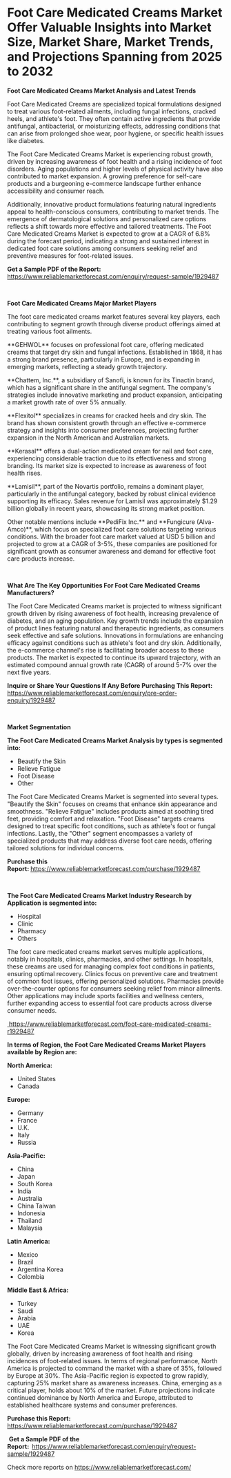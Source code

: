 <p><h1>Foot Care Medicated Creams Market Offer Valuable Insights into Market Size, Market Share, Market Trends, and Projections Spanning from 2025 to 2032</h1></p><p><strong>Foot Care Medicated Creams Market Analysis and Latest Trends</strong></p>
<p><p>Foot Care Medicated Creams are specialized topical formulations designed to treat various foot-related ailments, including fungal infections, cracked heels, and athlete's foot. They often contain active ingredients that provide antifungal, antibacterial, or moisturizing effects, addressing conditions that can arise from prolonged shoe wear, poor hygiene, or specific health issues like diabetes.</p><p>The Foot Care Medicated Creams Market is experiencing robust growth, driven by increasing awareness of foot health and a rising incidence of foot disorders. Aging populations and higher levels of physical activity have also contributed to market expansion. A growing preference for self-care products and a burgeoning e-commerce landscape further enhance accessibility and consumer reach.</p><p>Additionally, innovative product formulations featuring natural ingredients appeal to health-conscious consumers, contributing to market trends. The emergence of dermatological solutions and personalized care options reflects a shift towards more effective and tailored treatments. The Foot Care Medicated Creams Market is expected to grow at a CAGR of 6.8% during the forecast period, indicating a strong and sustained interest in dedicated foot care solutions among consumers seeking relief and preventive measures for foot-related issues.</p></p>
<p><strong>Get a Sample PDF of the Report:&nbsp;</strong> <a href="https://www.reliablemarketforecast.com/enquiry/request-sample/1929487?utm_campaign=1130&utm_medium=2&utm_source=Github&utm_content=ia&utm_term=16012025&utm_id=foot-care-medicated-creams">https://www.reliablemarketforecast.com/enquiry/request-sample/1929487</a></p>
<p>&nbsp;</p>
<p><strong>Foot Care Medicated Creams Major Market Players</strong></p>
<p><p>The foot care medicated creams market features several key players, each contributing to segment growth through diverse product offerings aimed at treating various foot ailments.</p><p>**GEHWOL** focuses on professional foot care, offering medicated creams that target dry skin and fungal infections. Established in 1868, it has a strong brand presence, particularly in Europe, and is expanding in emerging markets, reflecting a steady growth trajectory.</p><p>**Chattem, Inc.**, a subsidiary of Sanofi, is known for its Tinactin brand, which has a significant share in the antifungal segment. The company's strategies include innovative marketing and product expansion, anticipating a market growth rate of over 5% annually.</p><p>**Flexitol** specializes in creams for cracked heels and dry skin. The brand has shown consistent growth through an effective e-commerce strategy and insights into consumer preferences, projecting further expansion in the North American and Australian markets.</p><p>**Kerasal** offers a dual-action medicated cream for nail and foot care, experiencing considerable traction due to its effectiveness and strong branding. Its market size is expected to increase as awareness of foot health rises.</p><p>**Lamisil**, part of the Novartis portfolio, remains a dominant player, particularly in the antifungal category, backed by robust clinical evidence supporting its efficacy. Sales revenue for Lamisil was approximately $1.29 billion globally in recent years, showcasing its strong market position.</p><p>Other notable mentions include **PediFix Inc.** and **Fungicure (Alva-Amco)**, which focus on specialized foot care solutions targeting various conditions. With the broader foot care market valued at USD 5 billion and projected to grow at a CAGR of 3-5%, these companies are positioned for significant growth as consumer awareness and demand for effective foot care products increase.</p></p>
<p>&nbsp;</p>
<p><strong>What Are The Key Opportunities For Foot Care Medicated Creams Manufacturers?</strong></p>
<p><p>The Foot Care Medicated Creams market is projected to witness significant growth driven by rising awareness of foot health, increasing prevalence of diabetes, and an aging population. Key growth trends include the expansion of product lines featuring natural and therapeutic ingredients, as consumers seek effective and safe solutions. Innovations in formulations are enhancing efficacy against conditions such as athlete's foot and dry skin. Additionally, the e-commerce channel's rise is facilitating broader access to these products. The market is expected to continue its upward trajectory, with an estimated compound annual growth rate (CAGR) of around 5-7% over the next five years.</p></p>
<p><strong>Inquire or Share Your Questions If Any Before Purchasing This Report:</strong> <a href="https://www.reliablemarketforecast.com/enquiry/pre-order-enquiry/1929487?utm_campaign=1130&utm_medium=2&utm_source=Github&utm_content=ia&utm_term=16012025&utm_id=foot-care-medicated-creams">https://www.reliablemarketforecast.com/enquiry/pre-order-enquiry/1929487</a></p>
<p>&nbsp;</p>
<p><strong>Market Segmentation</strong></p>
<p><strong>The Foot Care Medicated Creams Market Analysis by types is segmented into:</strong></p>
<p><ul><li>Beautify the Skin</li><li>Relieve Fatigue</li><li>Foot Disease</li><li>Other</li></ul></p>
<p><p>The Foot Care Medicated Creams Market is segmented into several types. "Beautify the Skin" focuses on creams that enhance skin appearance and smoothness. "Relieve Fatigue" includes products aimed at soothing tired feet, providing comfort and relaxation. "Foot Disease" targets creams designed to treat specific foot conditions, such as athlete's foot or fungal infections. Lastly, the "Other" segment encompasses a variety of specialized products that may address diverse foot care needs, offering tailored solutions for individual concerns.</p></p>
<p><strong>Purchase this Report:&nbsp;</strong><a href="https://www.reliablemarketforecast.com/purchase/1929487?utm_campaign=1130&utm_medium=2&utm_source=Github&utm_content=ia&utm_term=16012025&utm_id=foot-care-medicated-creams">https://www.reliablemarketforecast.com/purchase/1929487</a></p>
<p>&nbsp;</p>
<p><strong>The Foot Care Medicated Creams Market Industry Research by Application is segmented into:</strong></p>
<p><ul><li>Hospital</li><li>Clinic</li><li>Pharmacy</li><li>Others</li></ul></p>
<p><p>The foot care medicated creams market serves multiple applications, notably in hospitals, clinics, pharmacies, and other settings. In hospitals, these creams are used for managing complex foot conditions in patients, ensuring optimal recovery. Clinics focus on preventive care and treatment of common foot issues, offering personalized solutions. Pharmacies provide over-the-counter options for consumers seeking relief from minor ailments. Other applications may include sports facilities and wellness centers, further expanding access to essential foot care products across diverse consumer needs.</p></p>
<p><a href="https://www.reliablemarketforecast.com/foot-care-medicated-creams-r1929487?utm_campaign=1130&utm_medium=2&utm_source=Github&utm_content=ia&utm_term=16012025&utm_id=foot-care-medicated-creams">&nbsp;https://www.reliablemarketforecast.com/foot-care-medicated-creams-r1929487</a></p>
<p><strong>In terms of Region, the Foot Care Medicated Creams Market Players available by Region are:</strong></p>
<p>
    <p> <strong> North America: </strong>
        <ul>
            <li>United States</li>
            <li>Canada</li>
        </ul>
        </p> 
    <p> <strong> Europe: </strong>
        <ul>
            <li>Germany</li>
            <li>France</li>
            <li>U.K.</li>
            <li>Italy</li>
            <li>Russia</li>
        </ul>
        </p> 
    <p> <strong> Asia-Pacific: </strong>
        <ul>
            <li>China</li>
            <li>Japan</li>
            <li>South Korea</li>
            <li>India</li>
            <li>Australia</li>
            <li>China Taiwan</li>
            <li>Indonesia</li>
            <li>Thailand</li>
            <li>Malaysia</li>
        </ul>
        </p> 
    <p> <strong> Latin America: </strong>
        <ul>
            <li>Mexico</li>
            <li>Brazil</li>
            <li>Argentina Korea</li>
            <li>Colombia</li>
        </ul>
        </p> 
    <p> <strong> Middle East & Africa: </strong>
        <ul>
            <li>Turkey</li>
            <li>Saudi</li>
            <li>Arabia</li>
            <li>UAE</li>
            <li>Korea</li>
        </ul>
    </p>
    </p>
<p><p>The Foot Care Medicated Creams Market is witnessing significant growth globally, driven by increasing awareness of foot health and rising incidences of foot-related issues. In terms of regional performance, North America is projected to command the market with a share of 35%, followed by Europe at 30%. The Asia-Pacific region is expected to grow rapidly, capturing 25% market share as awareness increases. China, emerging as a critical player, holds about 10% of the market. Future projections indicate continued dominance by North America and Europe, attributed to established healthcare systems and consumer preferences.</p></p>
<p><strong>Purchase this Report: </strong><a href="https://www.reliablemarketforecast.com/purchase/1929487?utm_campaign=1130&utm_medium=2&utm_source=Github&utm_content=ia&utm_term=16012025&utm_id=foot-care-medicated-creams">https://www.reliablemarketforecast.com/purchase/1929487</a></p>
<p>&nbsp;<strong>Get a Sample PDF of the Report:&nbsp;&nbsp;</strong><a href="https://www.reliablemarketforecast.com/enquiry/request-sample/1929487?utm_campaign=1130&utm_medium=2&utm_source=Github&utm_content=ia&utm_term=16012025&utm_id=foot-care-medicated-creams">https://www.reliablemarketforecast.com/enquiry/request-sample/1929487</a></p>
<p><strong></strong></p>
<p>Check more reports on <a href="https://www.reliablemarketforecast.com/?utm_campaign=1130&utm_medium=2&utm_source=Github&utm_content=ia&utm_term=16012025&utm_id=foot-care-medicated-creams">https://www.reliablemarketforecast.com/</a></p>